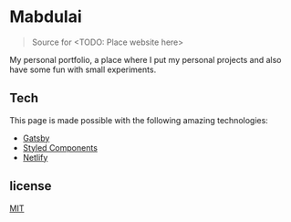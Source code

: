 # Mabdulai

> Source for <TODO: Place website here>

My personal portfolio, a place where I put my personal projects and also have some fun with small experiments.

## Tech

This page is made possible with the following amazing technologies:

* [Gatsby](https://www.gatsbyjs.org/)
* [Styled Components](https://www.styled-components.com/)
* [Netlify](http://www.netlify.com)

## license

[MIT](http://ismay.mit-license.org/)
